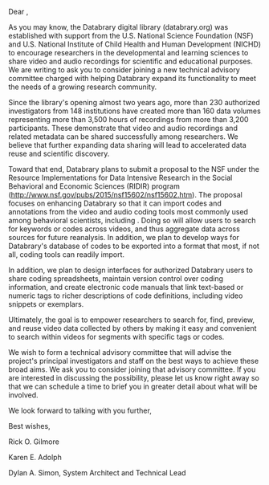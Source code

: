Dear <CODING TOOL PROVIDER>,

As you may know, the Databrary digital library (databrary.org) was established with support from the U.S. National Science Foundation (NSF) and U.S. National Institute of Child Health and Human Development (NICHD) to encourage researchers in the developmental and learning sciences to share video and audio recordings for scientific and educational purposes. We are writing to ask you to consider joining a new technical advisory committee charged with helping Databrary expand its functionality to meet the needs of a growing research community.

Since the library's opening almost two years ago, more than 230 authorized investigators from 148 institutions have created more than 160 data volumes representing more than 3,500 hours of recordings from more than 3,200 participants. These demonstrate that video and audio recordings and related metadata can be shared successfully among researchers. We believe that further  expanding data sharing will lead to accelerated data reuse and scientific discovery.

Toward that end, Databrary plans to submit a proposal to the NSF under the Resource Implementations for Data Intensive Research in the Social Behavioral and Economic Sciences (RIDIR) program (http://www.nsf.gov/pubs/2015/nsf15602/nsf15602.htm). The proposal focuses on enhancing Databrary so that it can import codes and annotations from the video and audio coding tools most commonly used among behavioral scientists, including <YOUR TOOL>. Doing so will allow users to search for keywords or codes across videos, and thus aggregate data across sources for future reanalysis. In addition, we plan to develop ways for Databrary's database of codes to be exported into a format that most, if not all, coding tools can readily import.

In addition, we plan to design interfaces for authorized Databrary users to share coding spreadsheets, maintain version control over coding information, and create electronic code manuals that link text-based or numeric tags to richer descriptions of code definitions, including video snippets or exemplars.

Ultimately, the goal is to empower researchers to search for, find, preview, and reuse video data collected by others by making it easy and convenient to search within videos for segments with specific tags or codes.

We wish to form a technical advisory committee that will advise the project's principal investigators and staff on the best ways to achieve these broad aims. We ask you to consider joining that advisory committee. If you are interested in discussing the possibility, please let us know right away so that we can schedule a time to brief you in greater detail about what will be involved.

We look forward to talking with you further,

Best wishes,

Rick O. Gilmore

Karen E. Adolph

Dylan A. Simon, System Architect and Technical Lead
